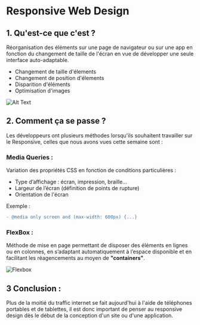 # **Responsive Web Design**

## 1. Qu'est-ce que c'est ? 

Réorganisation des éléments sur une page de navigateur ou sur une app en fonction du changement de taille de l'écran en vue de développer une seule interface auto-adaptable.

- Changement de taille d'élements
- Changement de position d'élements
- Disparition d'éléments
- Optimisation d'images

![Alt Text](https://www.vervesearch.com/wp-content/uploads/2014/10/blog-01-01.jpg)

## 2. Comment ça se passe ?

Les développeurs ont plusieurs méthodes lorsqu'ils souhaitent travailler sur le Responsive, celles que nous avons vues cette semaine sont :

### Media Queries :

Variation des propriétés CSS en fonction de conditions particulières :

-	Type d’affichage : écran, impression, braille…
-	Largeur de l’écran (définition de points de rupture)
- Orientation de l'écran

Exemple : 
```diff
- @media only screen and (max-width: 600px) {...}
```

### FlexBox :

Méthode de mise en page permettant de disposer des éléments en lignes ou en colonnes, en s’adaptant automatiquement à l’espace disponible et en facilitant les réagencements au moyen de **"containers"**.

![Flexbox](/recap-wild-S1/flex.png)

## 3 Conclusion :

Plus de la moitié du traffic internet se fait aujourd'hui à l'aide de téléphones portables et de tablettes, il est donc important de penser au responsive design dès le début de la conception d'un site ou d'une application. 



